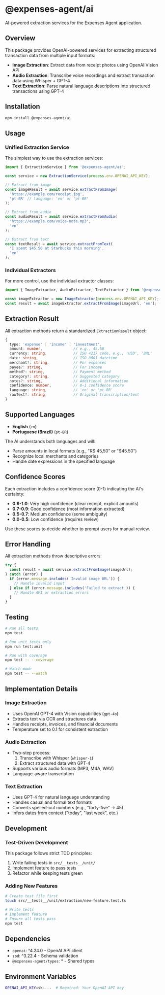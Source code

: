# @expenses-agent/ai

AI-powered extraction services for the Expenses Agent application.

## Overview

This package provides OpenAI-powered services for extracting structured transaction data from multiple input formats:

- **Image Extraction**: Extract data from receipt photos using OpenAI Vision API
- **Audio Extraction**: Transcribe voice recordings and extract transaction data using Whisper + GPT-4
- **Text Extraction**: Parse natural language descriptions into structured transactions using GPT-4

## Installation

```bash
npm install @expenses-agent/ai
```

## Usage

### Unified Extraction Service

The simplest way to use the extraction services:

```typescript
import { ExtractionService } from '@expenses-agent/ai';

const service = new ExtractionService(process.env.OPENAI_API_KEY);

// Extract from image
const imageResult = await service.extractFromImage(
  'https://example.com/receipt.jpg',
  'pt-BR' // Language: 'en' or 'pt-BR'
);

// Extract from audio
const audioResult = await service.extractFromAudio(
  'https://example.com/voice-note.mp3',
  'en'
);

// Extract from text
const textResult = await service.extractFromText(
  'I spent $45.50 at Starbucks this morning',
  'en'
);
```

### Individual Extractors

For more control, use the individual extractor classes:

```typescript
import { ImageExtractor, AudioExtractor, TextExtractor } from '@expenses-agent/ai';

const imageExtractor = new ImageExtractor(process.env.OPENAI_API_KEY);
const result = await imageExtractor.extractFromImage(imageUrl, 'en');
```

## Extraction Result

All extraction methods return a standardized `ExtractionResult` object:

```typescript
{
  type: 'expense' | 'income' | 'investment',
  amount: number,              // e.g., 45.50
  currency: string,            // ISO 4217 code, e.g., 'USD', 'BRL'
  date: string,                // ISO 8601 datetime
  merchant?: string,           // For expenses
  payee?: string,              // For income
  method?: string,             // Payment method
  category?: string,           // Suggested category
  notes?: string,              // Additional information
  confidence: number,          // 0-1 confidence score
  language: string,            // 'en' or 'pt-BR'
  rawText?: string,            // Original transcription/text
}
```

## Supported Languages

- **English** (`en`)
- **Portuguese (Brazil)** (`pt-BR`)

The AI understands both languages and will:
- Parse amounts in local formats (e.g., "R$ 45,50" or "$45.50")
- Recognize local merchants and categories
- Handle date expressions in the specified language

## Confidence Scores

Each extraction includes a confidence score (0-1) indicating the AI's certainty:

- **0.9-1.0**: Very high confidence (clear receipt, explicit amounts)
- **0.7-0.9**: Good confidence (most information extracted)
- **0.5-0.7**: Medium confidence (some ambiguity)
- **0.0-0.5**: Low confidence (requires review)

Use these scores to decide whether to prompt users for manual review.

## Error Handling

All extraction methods throw descriptive errors:

```typescript
try {
  const result = await service.extractFromImage(imageUrl);
} catch (error) {
  if (error.message.includes('Invalid image URL')) {
    // Handle invalid input
  } else if (error.message.includes('Failed to extract')) {
    // Handle API or extraction errors
  }
}
```

## Testing

```bash
# Run all tests
npm test

# Run unit tests only
npm run test:unit

# Run with coverage
npm test -- --coverage

# Watch mode
npm test -- --watch
```

## Implementation Details

### Image Extraction

- Uses OpenAI GPT-4 with Vision capabilities (`gpt-4o`)
- Extracts text via OCR and structures data
- Handles receipts, invoices, and financial documents
- Temperature set to 0.1 for consistent extraction

### Audio Extraction

- Two-step process:
  1. Transcribe with Whisper (`whisper-1`)
  2. Extract structured data with GPT-4
- Supports various audio formats (MP3, M4A, WAV)
- Language-aware transcription

### Text Extraction

- Uses GPT-4 for natural language understanding
- Handles casual and formal text formats
- Converts spelled-out numbers (e.g., "forty-five" → 45)
- Infers dates from context ("today", "last week", etc.)

## Development

### Test-Driven Development

This package follows strict TDD principles:

1. Write failing tests in `src/__tests__/unit/`
2. Implement feature to pass tests
3. Refactor while keeping tests green

### Adding New Features

```bash
# Create test file first
touch src/__tests__/unit/extraction/new-feature.test.ts

# Write tests
# Implement feature
# Ensure all tests pass
npm test
```

## Dependencies

- `openai`: ^4.24.0 - OpenAI API client
- `zod`: ^3.22.4 - Schema validation
- `@expenses-agent/types`: * - Shared types

## Environment Variables

```bash
OPENAI_API_KEY=sk-...  # Required: Your OpenAI API key
```

